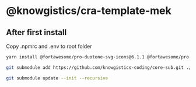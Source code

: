 # @knowgistics/cra-template-mek

## After first install 

Copy .npmrc and .env to root folder

```sh
yarn install @fortawesome/pro-duotone-svg-icons@6.1.1 @fortawesome/pro-regular-svg-icons@6.1.1 react-sortable-hoc@2.0.0

git submodule add https://github.com/knowgistics-coding/core-sub.git ./src/components/core-sub

git submodule update --init --recursive
```